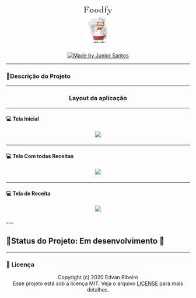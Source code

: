 <h1 align="center">
    <img height="100px" alt="" src="./public/assets/logo-2.png" />
</h1>
<p align="center">
<a href="https://rocketseat.com.br">
<img alt="Made by Junior Santos" src="https://img.shields.io/badge/made%20by-Junior Santos-%237519C1">
</a>
<p/>

------

### :fork_and_knife:Descrição do Projeto

----

<h3 align="center">
    Layout da aplicação
</h3>

------

#### :computer: Tela Inicial

<h4 align="center">
    <img src="./public/design/screencapture-home.png"/>
</h4>

------

#### :computer: Tela Com todas Receitas

<h4 align="center">
    <img src="./public/design/screencapture-create-point.png"/>
</h4>

------

#### :computer: Tela de Receita

<h4 align="center">
    <img src="./public/design/screencapture-search.png"/>
</h4>
---

## :fork_and_knife:Status do Projeto: Em desenvolvimento :construction:

------

### :pencil: Licença

<p align="center">
	Copyright (c) 2020 Edvan Ribeiro
    <br/>
    Esse projeto está sob a licença MIT. Veja o arquivo <a href="https://github.com/ejunior01/launchBase/blob/master/LICENSE">LICENSE</a> para mais detalhes.
</p>


